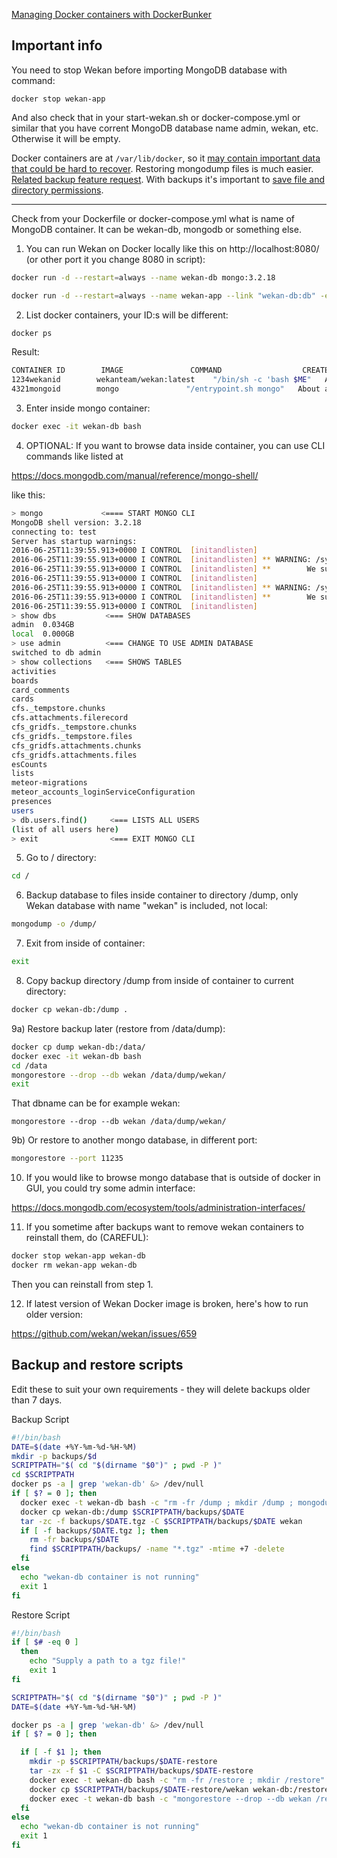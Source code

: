 [Managing Docker containers with DockerBunker](https://github.com/chaosbunker/dockerbunker)

## Important info

You need to stop Wekan before importing MongoDB database with command:

`docker stop wekan-app`

And also check that in your start-wekan.sh or docker-compose.yml or similar that
you have corrent MongoDB database name admin, wekan, etc.
Otherwise it will be empty.

Docker containers are at `/var/lib/docker`, so it [may contain important data that could be hard to recover](https://github.com/wekan/wekan-mongodb/issues/8). Restoring mongodump files is much easier. [Related backup feature request](https://github.com/wekan/wekan/issues/1534). With backups it's important to [save file and directory permissions](https://askubuntu.com/questions/225865/copy-files-without-losing-file-folder-permissions).

***


Check from your Dockerfile or docker-compose.yml what is name of MongoDB container.
It can be wekan-db, mongodb or something else.

1) You can run Wekan on Docker locally like this on http://localhost:8080/
(or other port it you change 8080 in script):
```bash
docker run -d --restart=always --name wekan-db mongo:3.2.18

docker run -d --restart=always --name wekan-app --link "wekan-db:db" -e "MONGO_URL=mongodb://db" -e "ROOT_URL=http://localhost:8080" -p 8080:80 wekanteam/wekan:latest
```

2) List docker containers, your ID:s will be different:
```bash
docker ps
```
Result:
```bash
CONTAINER ID        IMAGE               COMMAND                  CREATED             STATUS              PORTS                  NAMES
1234wekanid        wekanteam/wekan:latest    "/bin/sh -c 'bash $ME"   About an hour ago   Up 46 minutes       0.0.0.0:8080->80/tcp   wekan-app
4321mongoid        mongo               "/entrypoint.sh mongo"   About an hour ago   Up 46 minutes       27017/tcp              wekan-db
```

3) Enter inside mongo container:
```bash
docker exec -it wekan-db bash
```

4) OPTIONAL: If you want to browse data inside container, you can use CLI commands like listed at

https://docs.mongodb.com/manual/reference/mongo-shell/

like this:

```bash
> mongo             <==== START MONGO CLI
MongoDB shell version: 3.2.18
connecting to: test
Server has startup warnings: 
2016-06-25T11:39:55.913+0000 I CONTROL  [initandlisten] 
2016-06-25T11:39:55.913+0000 I CONTROL  [initandlisten] ** WARNING: /sys/kernel/mm/transparent_hugepage/enabled is 'always'.
2016-06-25T11:39:55.913+0000 I CONTROL  [initandlisten] **        We suggest setting it to 'never'
2016-06-25T11:39:55.913+0000 I CONTROL  [initandlisten] 
2016-06-25T11:39:55.913+0000 I CONTROL  [initandlisten] ** WARNING: /sys/kernel/mm/transparent_hugepage/defrag is 'always'.
2016-06-25T11:39:55.913+0000 I CONTROL  [initandlisten] **        We suggest setting it to 'never'
2016-06-25T11:39:55.913+0000 I CONTROL  [initandlisten] 
> show dbs           <=== SHOW DATABASES
admin  0.034GB
local  0.000GB
> use admin          <=== CHANGE TO USE ADMIN DATABASE
switched to db admin
> show collections   <=== SHOWS TABLES
activities
boards
card_comments
cards
cfs._tempstore.chunks
cfs.attachments.filerecord
cfs_gridfs._tempstore.chunks
cfs_gridfs._tempstore.files
cfs_gridfs.attachments.chunks
cfs_gridfs.attachments.files
esCounts
lists
meteor-migrations
meteor_accounts_loginServiceConfiguration
presences
users
> db.users.find()     <=== LISTS ALL USERS
(list of all users here)
> exit                <=== EXIT MONGO CLI
```

5) Go to / directory:
```bash
cd /
```

6) Backup database to files inside container to directory /dump, only Wekan database with name "wekan" is included, not local:
```bash
mongodump -o /dump/
```

7) Exit from inside of container:
```bash
exit
```

8) Copy backup directory /dump from inside of container to current directory:
```bash
docker cp wekan-db:/dump .
```

9a) Restore backup later (restore from /data/dump):
```bash
docker cp dump wekan-db:/data/
docker exec -it wekan-db bash
cd /data
mongorestore --drop --db wekan /data/dump/wekan/
exit
```

That dbname can be for example wekan:
```
mongorestore --drop --db wekan /data/dump/wekan/
```

9b) Or restore to another mongo database, in different port:
```bash
mongorestore --port 11235
```

10) If you would like to browse mongo database that is outside of docker in GUI, you could try some admin interface:

https://docs.mongodb.com/ecosystem/tools/administration-interfaces/

11) If you sometime after backups want to remove wekan containers to reinstall them, do (CAREFUL):
```bash
docker stop wekan-app wekan-db
docker rm wekan-app wekan-db
```
Then you can reinstall from step 1.

12) If latest version of Wekan Docker image is broken, here's how to run older version:

https://github.com/wekan/wekan/issues/659

## Backup and restore scripts

Edit these to suit your own requirements - they will delete backups older than 7 days.

Backup Script
```bash
#!/bin/bash
DATE=$(date +%Y-%m-%d-%H-%M)
mkdir -p backups/$d
SCRIPTPATH="$( cd "$(dirname "$0")" ; pwd -P )"
cd $SCRIPTPATH
docker ps -a | grep 'wekan-db' &> /dev/null
if [ $? = 0 ]; then
  docker exec -t wekan-db bash -c "rm -fr /dump ; mkdir /dump ; mongodump -o /dump/"
  docker cp wekan-db:/dump $SCRIPTPATH/backups/$DATE
  tar -zc -f backups/$DATE.tgz -C $SCRIPTPATH/backups/$DATE wekan
  if [ -f backups/$DATE.tgz ]; then
    rm -fr backups/$DATE
    find $SCRIPTPATH/backups/ -name "*.tgz" -mtime +7 -delete
  fi 
else
  echo "wekan-db container is not running"
  exit 1
fi
```

Restore Script
```bash
#!/bin/bash
if [ $# -eq 0 ]
  then
    echo "Supply a path to a tgz file!"
    exit 1
fi

SCRIPTPATH="$( cd "$(dirname "$0")" ; pwd -P )"
DATE=$(date +%Y-%m-%d-%H-%M)

docker ps -a | grep 'wekan-db' &> /dev/null
if [ $? = 0 ]; then

  if [ -f $1 ]; then
    mkdir -p $SCRIPTPATH/backups/$DATE-restore
    tar -zx -f $1 -C $SCRIPTPATH/backups/$DATE-restore
    docker exec -t wekan-db bash -c "rm -fr /restore ; mkdir /restore"
    docker cp $SCRIPTPATH/backups/$DATE-restore/wekan wekan-db:/restore
    docker exec -t wekan-db bash -c "mongorestore --drop --db wekan /restore/wekan/"
  fi
else
  echo "wekan-db container is not running"
  exit 1
fi

```